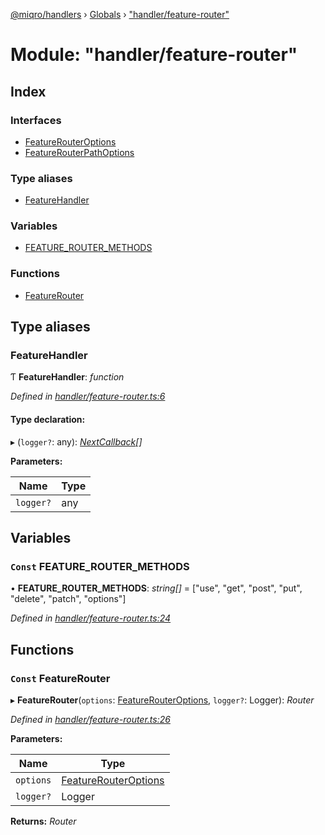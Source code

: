 [@miqro/handlers](../README.md) › [Globals](../globals.md) › ["handler/feature-router"](_handler_feature_router_.md)

# Module: "handler/feature-router"

## Index

### Interfaces

* [FeatureRouterOptions](../interfaces/_handler_feature_router_.featurerouteroptions.md)
* [FeatureRouterPathOptions](../interfaces/_handler_feature_router_.featurerouterpathoptions.md)

### Type aliases

* [FeatureHandler](_handler_feature_router_.md#featurehandler)

### Variables

* [FEATURE_ROUTER_METHODS](_handler_feature_router_.md#const-feature_router_methods)

### Functions

* [FeatureRouter](_handler_feature_router_.md#const-featurerouter)

## Type aliases

###  FeatureHandler

Ƭ **FeatureHandler**: *function*

*Defined in [handler/feature-router.ts:6](https://github.com/claukers/miqro-express/blob/e61598b/src/handler/feature-router.ts#L6)*

#### Type declaration:

▸ (`logger?`: any): *[NextCallback](_handler_common_index_.md#nextcallback)[]*

**Parameters:**

Name | Type |
------ | ------ |
`logger?` | any |

## Variables

### `Const` FEATURE_ROUTER_METHODS

• **FEATURE_ROUTER_METHODS**: *string[]* = ["use", "get", "post", "put", "delete", "patch", "options"]

*Defined in [handler/feature-router.ts:24](https://github.com/claukers/miqro-express/blob/e61598b/src/handler/feature-router.ts#L24)*

## Functions

### `Const` FeatureRouter

▸ **FeatureRouter**(`options`: [FeatureRouterOptions](../interfaces/_handler_feature_router_.featurerouteroptions.md), `logger?`: Logger): *Router*

*Defined in [handler/feature-router.ts:26](https://github.com/claukers/miqro-express/blob/e61598b/src/handler/feature-router.ts#L26)*

**Parameters:**

Name | Type |
------ | ------ |
`options` | [FeatureRouterOptions](../interfaces/_handler_feature_router_.featurerouteroptions.md) |
`logger?` | Logger |

**Returns:** *Router*
